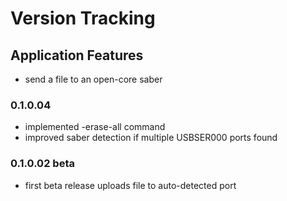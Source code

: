 # Version Tracking

## Application Features
* send a file to an open-core saber

### 0.1.0.04
* implemented -erase-all command
* improved saber detection if multiple USBSER000 ports found

### 0.1.0.02 beta
* first beta release uploads file to auto-detected port
